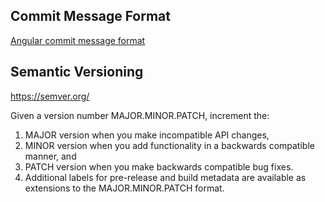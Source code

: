 ## <a name="commit"></a> Commit Message Format
[Angular commit message format][commit-message-format]

[commit-message-format]: https://github.com/angular/angular/blob/master/CONTRIBUTING.md#commit

## Semantic Versioning
https://semver.org/

Given a version number MAJOR.MINOR.PATCH, increment the:

1. MAJOR version when you make incompatible API changes,
2. MINOR version when you add functionality in a backwards compatible manner, and
3. PATCH version when you make backwards compatible bug fixes.
4. Additional labels for pre-release and build metadata are available as extensions to the MAJOR.MINOR.PATCH format.